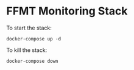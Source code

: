 # FFMT Monitoring Stack

To start the stack:

```
docker-compose up -d
```



To kill the stack:

```
docker-compose down
```
